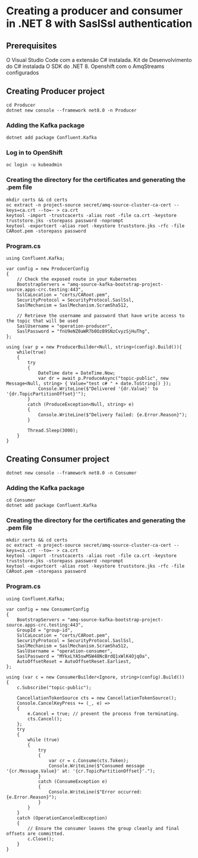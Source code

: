 # Creating a producer and consumer in .NET 8 with SaslSsl authentication

## Prerequisites
O Visual Studio Code com a extensão C# instalada.
Kit de Desenvolvimento do C# instalada
O SDK do .NET 8.
Openshift com o AmqStreams configurados

## Creating Producer project
~~~
cd Producer
dotnet new console --framework net8.0 -n Producer
~~~

### Adding the Kafka package
~~~
dotnet add package Confluent.Kafka
~~~

### Log in to OpenShift
~~~
oc login -u kubeadmin
~~~

### Creating the directory for the certificates and generating the .pem file
~~~
mkdir certs && cd certs
oc extract -n project-source secret/amq-source-cluster-ca-cert --keys=ca.crt --to=- > ca.crt
keytool -import -trustcacerts -alias root -file ca.crt -keystore truststore.jks -storepass password -noprompt
keytool -exportcert -alias root -keystore truststore.jks -rfc -file CARoot.pem -storepass password
~~~

### Program.cs

~~~
using Confluent.Kafka;

var config = new ProducerConfig
{
    // Check the exposed route in your Kubernetes
    BootstrapServers = "amq-source-kafka-bootstrap-project-source.apps-crc.testing:443",
    SslCaLocation = "certs/CARoot.pem",
    SecurityProtocol = SecurityProtocol.SaslSsl,
    SaslMechanism = SaslMechanism.ScramSha512,
    
    // Retrieve the username and password that have write access to the topic that will be used
    SaslUsername = "operation-producer",
    SaslPassword = "fnU9eNZ0aWR7b0OzB9SNzCvyzSjHuThg",
};

using (var p = new ProducerBuilder<Null, string>(config).Build()){
    while(true)
    {
        try
        {
            DateTime date = DateTime.Now;
            var dr = await p.ProduceAsync("topic-public", new Message<Null, string> { Value="test c# " + date.ToString() });
            Console.WriteLine($"Delivered '{dr.Value}' to '{dr.TopicPartitionOffset}'");
        }
        catch (ProduceException<Null, string> e)
        {
            Console.WriteLine($"Delivery failed: {e.Error.Reason}");
        }

        Thread.Sleep(3000);
    }
}
~~~


## Creating Consumer project
~~~
dotnet new console --framework net8.0 -n Consumer
~~~

### Adding the Kafka package
~~~
cd Consumer
dotnet add package Confluent.Kafka
~~~

### Creating the directory for the certificates and generating the .pem file
~~~
mkdir certs && cd certs
oc extract -n project-source secret/amq-source-cluster-ca-cert --keys=ca.crt --to=- > ca.crt
keytool -import -trustcacerts -alias root -file ca.crt -keystore truststore.jks -storepass password -noprompt
keytool -exportcert -alias root -keystore truststore.jks -rfc -file CARoot.pem -storepass password
~~~

### Program.cs
~~~
using Confluent.Kafka;

var config = new ConsumerConfig
{
    BootstrapServers = "amq-source-kafka-bootstrap-project-source.apps-crc.testing:443",
    GroupId = "group-id",
    SslCaLocation = "certs/CARoot.pem",
    SecurityProtocol = SecurityProtocol.SaslSsl,
    SaslMechanism = SaslMechanism.ScramSha512,
    SaslUsername = "operation-consumer",
    SaslPassword = "MYkxLYA5swMSW48NcBrdQ1xWlK4OjqOa",
    AutoOffsetReset = AutoOffsetReset.Earliest,
};

using (var c = new ConsumerBuilder<Ignore, string>(config).Build())
{
    c.Subscribe("topic-public");

    CancellationTokenSource cts = new CancellationTokenSource();
    Console.CancelKeyPress += (_, e) =>
    {
        e.Cancel = true; // prevent the process from terminating.
        cts.Cancel();
    };
    try
    {
        while (true)
        {
            try
            {
                var cr = c.Consume(cts.Token);
                Console.WriteLine($"Consumed message '{cr.Message.Value}' at: '{cr.TopicPartitionOffset}'.");
            }
            catch (ConsumeException e)
            {
                Console.WriteLine($"Error occurred: {e.Error.Reason}");
            }
        }
    }
    catch (OperationCanceledException)
    {
        // Ensure the consumer leaves the group cleanly and final offsets are committed.
        c.Close();
    }
}
~~~